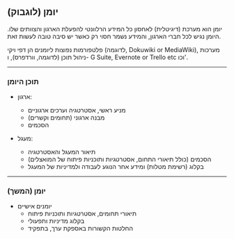 ## יומן (לוגבוק)

יומן הוא מערכת (דיגיטלית) לאחסון כל המידע הרלוונטי להפעלת הארגון והצוותים שלו. היומן נגיש לכל חברי הארגון, והמידע נשמר חסוי רק כאשר יש סיבה טובה לעשות זאת.

פלטפורמות נפוצות ליומנים הן דפי ויקי (לדוגמה, Dokuwiki or MediaWiki), מערכות ניהול תוכן (לדוגמה, וורדפרס), ו- G Suite, Evernote or Trello etc וכו'.

* * *

### תוכן היומן

- ארגון:
    
    - מניע ראשי, אסטרטגיה וערכים ארגוניים
    - מבנה ארגוני (תחומים וקשרים)
    - הסכמים 

- מעגל:
    
    - תיאור המעגל והאסטרטגיה
    - הסכמים (כולל תיאורי התחום, אסטרטגיות ותוכניות פיתוח של המואצלים)
    - בקלוג (רשימת מטלות) ומידע אחר הנוגע לעבודה ולמדיניות של המעגל

* * *

### יומן (המשך)

- יומנים אישיים 
    - תיאורי תחומים, אסטרטגיות ותוכניות פיתוח
    - בקלוג מדיניות ותפעולי
    - החלטות הקשורות באספקת ערך, בתפקיד